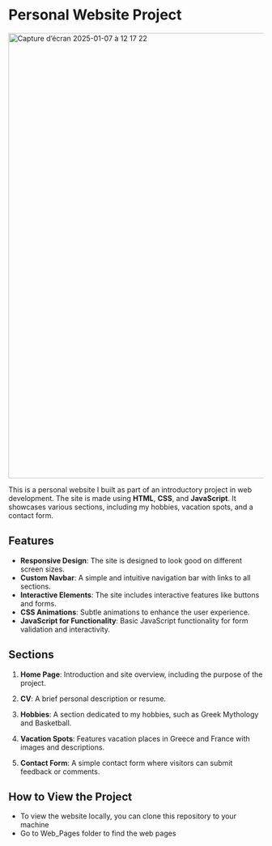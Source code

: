 # Personal Website Project

<img width="880" alt="Capture d’écran 2025-01-07 à 12 17 22" src="https://github.com/user-attachments/assets/501c0e7a-122a-44be-ad15-9c43e822b30e" />


This is a personal website I built as part of an introductory project in web development. The site is made using **HTML**, **CSS**, and **JavaScript**. It showcases various sections, including my hobbies, vacation spots, and a contact form. 

## Features

- **Responsive Design**: The site is designed to look good on different screen sizes.
- **Custom Navbar**: A simple and intuitive navigation bar with links to all sections.
- **Interactive Elements**: The site includes interactive features like buttons and forms.
- **CSS Animations**: Subtle animations to enhance the user experience.
- **JavaScript for Functionality**: Basic JavaScript functionality for form validation and interactivity.

## Sections

1. **Home Page**: Introduction and site overview, including the purpose of the project.
   
2. **CV**: A brief personal description or resume.
   
3. **Hobbies**: A section dedicated to my hobbies, such as Greek Mythology and Basketball.
   
4. **Vacation Spots**: Features vacation places in Greece and France with images and descriptions.

5. **Contact Form**: A simple contact form where visitors can submit feedback or comments.

## How to View the Project

 - To view the website locally, you can clone this repository to your machine 
 - Go to Web_Pages folder to find the web pages
